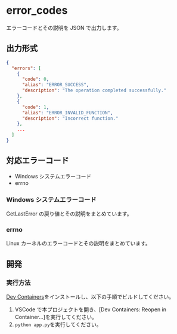 # error_codes

エラーコードとその説明を JSON で出力します。

## 出力形式

```json
{
  "errors": [
    {
      "code": 0,
      "alias": "ERROR_SUCCESS",
      "description": "The operation completed successfully."
    },
    {
      "code": 1,
      "alias": "ERROR_INVALID_FUNCTION",
      "description": "Incorrect function."
    },
    ...
  ]
}
```

## 対応エラーコード

- Windows システムエラーコード
- errno

### Windows システムエラーコード

GetLastError の戻り値とその説明をまとめています。

### errno

Linux カーネルのエラーコードとその説明をまとめています。

## 開発

### 実行方法

[Dev Containers](https://marketplace.visualstudio.com/items?itemName=ms-vscode-remote.remote-containers)をインストールし、以下の手順でビルドしてください。

1. VSCode で本プロジェクトを開き、[Dev Containers: Reopen in Container...]を実行してください。
1. `python app.py`を実行してください。
